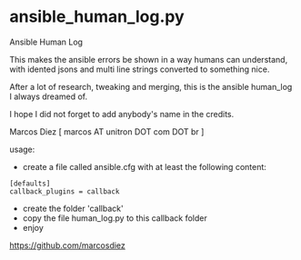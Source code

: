 # ansible_human_log.py
Ansible Human Log

This makes the ansible errors be shown in a way humans can understand, with idented jsons and multi line strings converted to something nice.

After a lot of research, tweaking and merging, this is the ansible human_log I always dreamed of.

I hope I did not forget to add anybody's name in the credits.

Marcos Diez [ marcos AT unitron DOT com DOT br ]

usage:

- create a file called ansible.cfg with at least the following content:

```
[defaults]
callback_plugins = callback
```

- create the folder 'callback'
- copy the file human_log.py to this callback folder
- enjoy


https://github.com/marcosdiez
